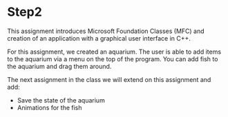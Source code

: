 # Step2
This assignment introduces Microsoft Foundation Classes (MFC) and creation of an application with a graphical user interface in C++.

For this assignment, we created an aquarium. The user is able to add items to the aquarium via a menu on the top of the program. You can add fish to the aquarium and drag them around.

The next assignment in the class we will extend on this assignment and add:
- Save the state of the aquarium
- Animations for the fish
